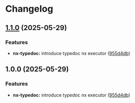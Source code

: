 # Changelog

## [1.1.0](https://github.com/ecoma-io/application/compare/nx-typedoc@v1.0.0...nx-typedoc@v1.1.0) (2025-05-29)


### Features

* **nx-typedoc:** introduce typedoc nx executor ([955d4db](https://github.com/ecoma-io/application/commit/955d4dbd27a1c92e37a986db63d2face8f7d1855))

## 1.0.0 (2025-05-29)


### Features

* **nx-typedoc:** introduce typedoc nx executor ([955d4db](https://github.com/ecoma-io/application/commit/955d4dbd27a1c92e37a986db63d2face8f7d1855))
